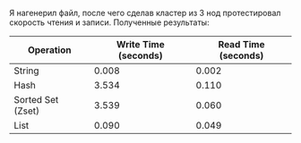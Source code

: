 Я нагенерил файл, после чего сделав кластер из 3 нод протестировал скорость чтения и записи. Полученные результаты:

| Operation          | Write Time (seconds) | Read Time (seconds) |
|--------------------|----------------------|---------------------|
| String             | 0.008                | 0.002               |
| Hash               | 3.534                | 0.110               |
| Sorted Set (Zset)  | 3.539                | 0.060               |
| List               | 0.090                | 0.049               |
